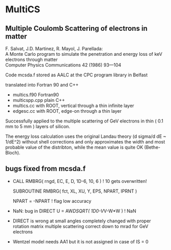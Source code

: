 
# MultiCS

## Multiple Coulomb Scattering of electrons in matter

F. Salvat, J.D. Martinez, R. Mayol, J. Parellada:  
A Monte Carlo program to simulate the penetration and energy loss of keV
electrons through matter  
Computer Physics Communications 42 (1986) 93—104

Code mcsda.f stored as AALC at the CPC program library in Belfast

translated into Fortran 90 and C++
- multics.f90  Fortran90
- multicspp.cpp  plain C++
- multics.cc with ROOT, vertical through a thin infinite layer
- edgesc.cc with ROOT, edge-on through a thin layer

Successfully applied to the multiple scattering of GeV electrons in thin
( 0.1 mm to 5 mm ) layers of silicon.

The energy loss calculation uses the original Landau theory (d sigma/d dE ~ 1/dE^2)
without shell corrections and only approximates the width and most probable value
of the distribton, while the mean value is quite OK (Bethe-Bloch).

## bugs fixed from mcsda.f

- CALL RMBRG( rngd, EC, E, D, 1D-6, 10, 6 ) ! 10 gets overwritten!

  SUBROUTINE RMBRG( fct, XL, XU, Y, EPS, NPART, IPRNT )      

  NPART = -NPART ! flag low accuracy

- NaN: bug in DIRECT
  U = AW*DSQRT( 1D0-V*V-W*W ) ! NaN

- DIRECT is wrong at small angles
  completely changed with proper rotation matrix
  multiple scattering correct down to mrad for GeV electrons

- Wentzel model needs AA1 but it is not assigned in case of IS = 0
